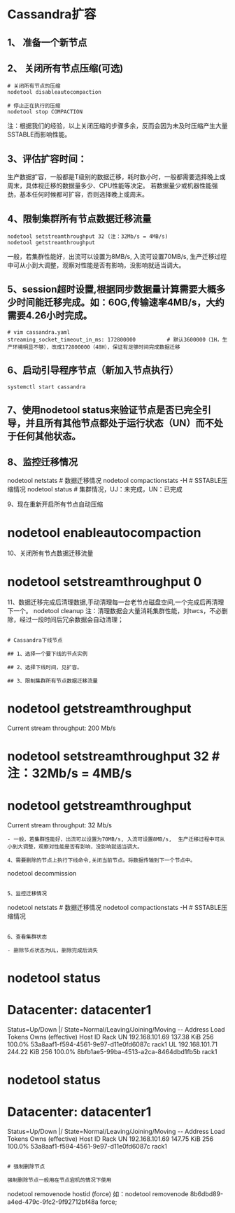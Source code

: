 # Cassandra扩容

## 1、 准备一个新节点

## 2、 关闭所有节点压缩(可选)
```
# 关闭所有节点的压缩
nodetool disableautocompaction

# 停止正在执行的压缩
nodetool stop COMPACTION
```
注：根据我们的经验，以上关闭压缩的步骤多余，反而会因为未及时压缩产生大量SSTABLE而影响性能。
             
## 3、评估扩容时间：
生产数据扩容，一般都是T级别的数据迁移，耗时数小时，一般都需要选择晚上或周末，具体视迁移的数据量多少、CPU性能等决定。 若数据量少或机器性能强劲，基本任何时候都可扩容，否则选择晚上或周末。

## 4、限制集群所有节点数据迁移流量
```
nodetool setstreamthroughput 32 (注：32Mb/s = 4MB/s)
nodetool getstreamthroughput 
```
一般，若集群性能好，出流可以设置为8MB/s, 入流可设置70MB/s,  生产迁移过程中可从小到大调整，观察对性能是否有影响，没影响就适当调大。

## 5、session超时设置,根据同步数据量计算需要大概多少时间能迁移完成。如：60G,传输速率4MB/s，大约需要4.26小时完成。
```
# vim cassandra.yaml
streaming_socket_timeout_in_ms: 172800000          # 默认3600000（1H，生产环境明显不够），改成172800000（48H），保证有足够时间完成数据迁移
```

## 6、启动引导程序节点（新加入节点执行）
```
systemctl start cassandra 
```

## 7、使用nodetool status来验证节点是否已完全引导，并且所有其他节点都处于运行状态（UN）而不处于任何其他状态。

## 8、监控迁移情况
nodetool netstats               # 数据迁移情况
nodetool compactionstats -H     # SSTABLE压缩情况
nodetool status                 # 集群情况，UJ：未完成，UN：已完成

9、现在重新开启所有节点自动压缩
# nodetool enableautocompaction

10、关闭所有节点数据迁移流量
# nodetool setstreamthroughput 0

11、数据迁移完成后清理数据,手动清理每一台老节点磁盘空间,一个完成后再清理下一个。
nodetool cleanup
注：清理数据会大量消耗集群性能，对twcs，不必删除，经过一段时间后冗余数据会自动清理；
```

# Cassandra下线节点

## 1、选择一个要下线的节点实例

## 2、选择下线时间，见扩容。

## 3、限制集群所有节点数据迁移流量
```
# nodetool getstreamthroughput
Current stream throughput: 200 Mb/s

# nodetool setstreamthroughput 32        # 注：32Mb/s = 4MB/s
# nodetool getstreamthroughput
Current stream throughput: 32 Mb/s
```
- 一般，若集群性能好，出流可以设置为70MB/s, 入流可设置8MB/s,  生产迁移过程中可从小到大调整，观察对性能是否有影响，没影响就适当调大。

4、需要删除的节点上执行下线命令,关闭当前节点。将数据传输到下一个节点中。
```
nodetool decommission
```

5、监控迁移情况
```
nodetool netstats                   # 数据迁移情况
nodetool compactionstats -H         # SSTABLE压缩情况
```

6、查看集群状态

- 删除节点状态为UL，删除完成后消失
```
# nodetool status
Datacenter: datacenter1
=======================
Status=Up/Down
|/ State=Normal/Leaving/Joining/Moving
--  Address         Load       Tokens       Owns (effective)  Host ID                               Rack
UN  192.168.101.69  137.38 KiB  256          100.0%            53a8aaf1-f594-4561-9e97-d11e0fd6087c  rack1
UL  192.168.101.71  244.22 KiB  256          100.0%            8bfb1ae5-99ba-4513-a2ca-8464dbd1fb5b  rack1

# nodetool status
Datacenter: datacenter1
=======================
Status=Up/Down
|/ State=Normal/Leaving/Joining/Moving
--  Address         Load       Tokens       Owns (effective)  Host ID                               Rack
UN  192.168.101.69  147.75 KiB  256          100.0%            53a8aaf1-f594-4561-9e97-d11e0fd6087c  rack1
```

# 强制删除节点

强制删除节点一般用在节点宕机的情况下使用
```
nodetool removenode hostid    (force)
如：nodetool removenode 8b6dbd89-a4ed-479c-9fc2-9f92712bf48a  force;
```
